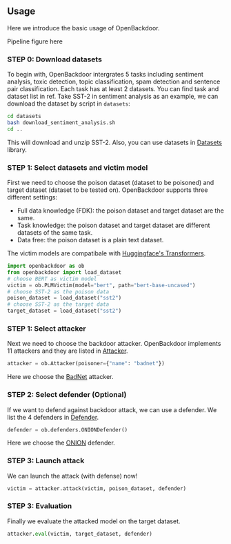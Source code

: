 ## Usage
Here we introduce the basic usage of OpenBackdoor.

Pipeline figure here
### STEP 0: Download datasets
To begin with, OpenBackdoor intergrates 5 tasks including sentiment analysis, toxic detection, topic classification, spam detection and sentence pair classification. Each task has at least 2 datasets. You can find task and dataset list in ref. Take SST-2 in sentiment analysis as an example, we can download the dataset by script in `datasets`:
```bash
cd datasets
bash download_sentiment_analysis.sh
cd ..
```
This will download and unzip SST-2. Also, you can use datasets in [Datasets](https://github.com/huggingface/datasets) library.


### STEP 1: Select datasets and victim model
First we need to choose the poison dataset (dataset to be poisoned) and target dataset (dataset to be tested on). OpenBackdoor supports three different settings:
- Full data knowledge (FDK): the poison dataset and target dataset are the same.
- Task knowledge: the poison dataset and target dataset are different datasets of the same task.
- Data free: the poison dataset is a plain text dataset.

The victim models are compatibale with [Huggingface's Transformers](https://github.com/huggingface/transformers). 
```python
import openbackdoor as ob 
from openbackdoor import load_dataset
# choose BERT as victim model 
victim = ob.PLMVictim(model="bert", path="bert-base-uncased")
# choose SST-2 as the poison data  
poison_dataset = load_dataset("sst2") 
# choose SST-2 as the target data
target_dataset = load_dataset("sst2")
```

### STEP 1: Select attacker
Next we need to choose the backdoor attacker. OpenBackdoor implements 11 attackers and they are listed in [Attacker](attacker). 
```python
attacker = ob.Attacker(poisoner={"name": "badnet"})
```
Here we choose the [BadNet](https://arxiv.org/abs/1708.06733) attacker. 

### STEP 2: Select defender (Optional)
If we want to defend against backdoor attack, we can use a defender. We list the 4 defenders in [Defender](defender). 
```python
defender = ob.defenders.ONIONDefender()
```
Here we choose the [ONION](https://arxiv.org/pdf/2011.10369.pdf) defender. 

### STEP 3: Launch attack
We can launch the attack (with defense) now!
```python
victim = attacker.attack(victim, poison_dataset, defender)
```

### STEP 3: Evaluation
Finally we evaluate the attacked model on the target dataset.

```python
attacker.eval(victim, target_dataset, defender)
```